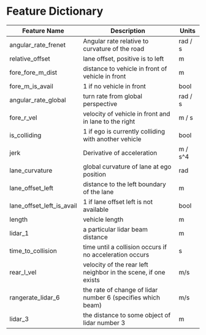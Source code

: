 # Feature Dictionary

| Feature Name              | Description                                                       | Units     | 
|---------------------------|------------------------                                           |-------    |
| angular_rate_frenet       | Angular rate relative to curvature of the road                    | rad / s   |
| relative_offset           | lane offset, positive is to left                                  | m         |
| fore_fore_m_dist          | distance to vehicle in front of vehicle in front                  | m         |
| fore_m_is_avail           | 1 if no vehicle in front                                          | bool      |
| angular_rate_global       | turn rate from global perspective                                 | rad / s   |
| fore_r_vel                | velocity of vehicle in front and in lane to the right             | m / s     |
| is_colliding              | 1 if ego is currently colliding with another vehicle              | bool      |      
| jerk                      | Derivative of acceleration                                        | m / s^4   |
| lane_curvature            | global curvature of lane at ego position                          | rad       |           
| lane_offset_left          | distance to the left boundary of the lane                         | m         |
| lane_offset_left_is_avail | 1 if lane offset left is not available                            | bool      |
| length                    | vehicle length                                                    | m         |
| lidar_1                   | a particular lidar beam distance                                  | m         |
| time_to_collision         | time until a collision occurs if no acceleration occurs           | s         |
| rear_l_vel                | velocity of the rear left neighbor in the scene, if one exists    | m/s       |
| rangerate_lidar_6         | the rate of change of lidar number 6 (specifies which beam)       | m/s       |
| lidar_3                   | the distance to some object of lidar number 3                     | m         |
